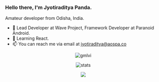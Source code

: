 <h3> Hello there, I'm Jyotiraditya Panda.</h3>
Amateur developer from Odisha, India. <br>

- 📱 Lead Developer at Wave Project, Framework Developer at Paranoid Android. <br>
- 🌱 Learning React. <br>
- 📫 You can reach me via email at <a href="mailto:jyotiraditya@aospa.co">jyotiraditya@aospa.co</a><br>

<p align="center"> <img src="https://komarev.com/ghpvc/?username=imjyotiraditya&style=flat-square" alt="gmlvi" /> </p>
<p align="center"> <img src="https://github-readme-stats.vercel.app/api?username=imjyotiraditya&bg_color=30,e96443,904e95&title_color=fff&text_color=fff" alt="stats"/><br></p>
<p align="center"> <img src="https://github-readme-streak-stats.herokuapp.com/?user=imjyotiraditya&theme=dark"/></p>

